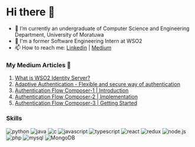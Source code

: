 # Hi there 👋

<!--
**HimashiRathnayake/HimashiRathnayake** is a ✨ _special_ ✨ repository because its `README.md` (this file) appears on your GitHub profile.

Here are some ideas to get you started:

- 🔭 I’m currently working on ...
- 🌱 I’m currently learning ...
- 👯 I’m looking to collaborate on ...
- 🤔 I’m looking for help with ...
- 💬 Ask me about ...
- 📫 How to reach me: ...
- 😄 Pronouns: ...
- ⚡ Fun fact: ...
-->

- 🌱 I’m currently an undergraduate of Computer Science and Engineering Department, University of Moratuwa
- 🔭 I'm a former Software Engineering Intern at WSO2
- 📫 How to reach me: [Linkedin](https://lk.linkedin.com/public-profile/in/himashirathnayake) | [Medium](https://himashirathnayake.medium.com/)

### My Medium Articles 📝
1. [What is WSO2 Identity Server?](https://himashirathnayake.medium.com/what-is-wso2-identity-server-63edf7c75d23)
2. [Adaptive Authentication - Flexible and secure way of authentication](https://himashirathnayake.medium.com/adaptive-authentication-33fb7b7efef8)
3. [Authentication Flow Composer-1 | Introduction](https://himashirathnayake.medium.com/adaptive-authentication-flow-composer-1-introduction-3fcab698ca3)
4. [Authentication Flow Composer-2 | Implementation](https://himashirathnayake.medium.com/authentication-flow-composer-2-implementation-fe50a29403fe)
5. [Authentication Flow Composer-3 | Getting Started](https://himashirathnayake.medium.com/authentication-flow-composer-3-getting-started-33d731ba8c8b)


<!-- <a target="_blank" href="https://github-readme-medium-recent-article.vercel.app/medium/@himashirathnayake/4"><img src="https://github-readme-medium-recent-article.vercel.app/medium/@himashirathnayake/4" alt="Recent Article 4">
<a target="_blank" href="https://github-readme-medium-recent-article.vercel.app/medium/@himashirathnayake/3"><img src="https://github-readme-medium-recent-article.vercel.app/medium/@himashirathnayake/3" alt="Recent Article 3">
<a target="_blank" href="https://github-readme-medium-recent-article.vercel.app/medium/@himashirathnayake/0"><img src="https://github-readme-medium-recent-article.vercel.app/medium/@himashirathnayake/0" alt="Recent Article 0">
<a target="_blank" href="https://github-readme-medium-recent-article.vercel.app/medium/@himashirathnayake/1"><img src="https://github-readme-medium-recent-article.vercel.app/medium/@himashirathnayake/1" alt="Recent Article 1">
<a target="_blank" href="https://github-readme-medium-recent-article.vercel.app/medium/@himashirathnayake/2"><img src="https://github-readme-medium-recent-article.vercel.app/medium/@himashirathnayake/2" alt="Recent Article 2"> -->

### Skills
![python](https://img.shields.io/badge/Python-000000?style=for-the-badge&logo=Python&logoColor=#3776AB)
![java](https://img.shields.io/badge/Java-000000?style=for-the-badge&logo=Java&logoColor=#007396)
![c](https://img.shields.io/badge/C-000000?style=for-the-badge&logo=C&logoColor=#A8B9CC)
![javascript](https://img.shields.io/badge/JavaScript-000000?style=for-the-badge&logo=JavaScript&logoColor=#007396)
![typescript](https://img.shields.io/badge/TypeScript-000000?style=for-the-badge&logo=TypeScript&logoColor=#3178C6)
![react](https://img.shields.io/badge/React-000000?style=for-the-badge&logo=React&logoColor=#61DAFB)
![redux](https://img.shields.io/badge/redux-000000?style=for-the-badge&logo=Redux&logoColor=#764ABC)
![node.js](https://img.shields.io/badge/Node.js-000000?style=for-the-badge&logo=Node.js&logoColor=#339933)
![php](https://img.shields.io/badge/PHP-000000?style=for-the-badge&logo=PHP&logoColor=#777BB4)
![mysql](https://img.shields.io/badge/mysql-000000?style=for-the-badge&logo=MySQL&logoColor=#4479A1)
![MongoDB](https://img.shields.io/badge/MongoDB-000000?style=for-the-badge&logo=MongoDB&logoColor=#47A248)
